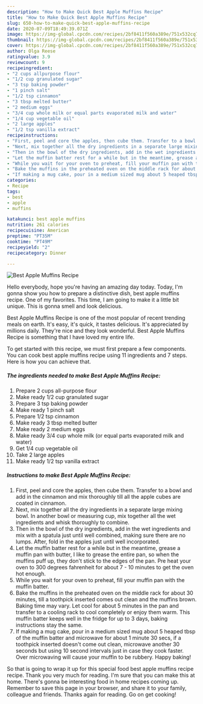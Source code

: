 ```yaml
---
description: "How to Make Quick Best Apple Muffins Recipe"
title: "How to Make Quick Best Apple Muffins Recipe"
slug: 650-how-to-make-quick-best-apple-muffins-recipe
date: 2020-07-09T18:49:39.071Z
image: https://img-global.cpcdn.com/recipes/2bf8411f560a389e/751x532cq70/best-apple-muffins-recipe-recipe-main-photo.jpg
thumbnail: https://img-global.cpcdn.com/recipes/2bf8411f560a389e/751x532cq70/best-apple-muffins-recipe-recipe-main-photo.jpg
cover: https://img-global.cpcdn.com/recipes/2bf8411f560a389e/751x532cq70/best-apple-muffins-recipe-recipe-main-photo.jpg
author: Olga Reese
ratingvalue: 3.9
reviewcount: 9
recipeingredient:
- "2 cups allpurpose flour"
- "1/2 cup granulated sugar"
- "3 tsp baking powder"
- "1 pinch salt"
- "1/2 tsp cinnamon"
- "3 tbsp melted butter"
- "2 medium eggs"
- "3/4 cup whole milk or equal parts evaporated milk and water"
- "1/4 cup vegetable oil"
- "2 large apples"
- "1/2 tsp vanilla extract"
recipeinstructions:
- "First, peel and core the apples, then cube them. Transfer to a bowl and add in the cinnamon and mix thoroughly till all the apple cubes are coated in cinnamon."
- "Next, mix together all the dry ingredients in a separate large mixing bowl. In another bowl or measuring cup, mix together all the wet ingredients and whisk thoroughly to combine."
- "Then in the bowl of the dry ingredients, add in the wet ingredients and mix with a spatula just until well combined, making sure there are no lumps. After, fold in the apples just until well incorporated."
- "Let the muffin batter rest for a while but in the meantime, grease a muffin pan with butter, I like to grease the entire pan, so when the muffins puff up, they don&#39;t stick to the edges of the pan. Pre heat your oven to 300 degrees fahrenheit for about 7 - 10 minutes to get the oven hot enough."
- "While you wait for your oven to preheat, fill your muffin pan with the muffin batter."
- "Bake the muffins in the preheated oven on the middle rack for about 30 minutes, till a toothpick inserted comes out clean and the muffins brown. Baking time may vary. Let cool for about 5 minutes in the pan and transfer to a cooling rack to cool completely or enjoy them warm. This muffin batter keeps well in the fridge for up to 3 days, baking instructions stay the same."
- "If making a mug cake, pour in a medium sized mug about 5 heaped tbsp of the muffin batter and microwave for about 1 minute 30 secs, if a toothpick inserted doesn&#39;t come out clean, microwave another 30 seconds but using 10 second intervals just in case they cook faster. Over microwaving will cause your muffin to be rubbery. Happy baking!"
categories:
- Recipe
tags:
- best
- apple
- muffins

katakunci: best apple muffins 
nutrition: 261 calories
recipecuisine: American
preptime: "PT35M"
cooktime: "PT49M"
recipeyield: "2"
recipecategory: Dinner

---
```



![Best Apple Muffins Recipe](https://img-global.cpcdn.com/recipes/2bf8411f560a389e/751x532cq70/best-apple-muffins-recipe-recipe-main-photo.jpg)

Hello everybody, hope you're having an amazing day today. Today, I'm gonna show you how to prepare a distinctive dish, best apple muffins recipe. One of my favorites. This time, I am going to make it a little bit unique. This is gonna smell and look delicious.

Best Apple Muffins Recipe is one of the most popular of recent trending meals on earth. It's easy, it's quick, it tastes delicious. It's appreciated by millions daily. They're nice and they look wonderful. Best Apple Muffins Recipe is something that I have loved my entire life.




To get started with this recipe, we must first prepare a few components. You can cook best apple muffins recipe using 11 ingredients and 7 steps. Here is how you can achieve that.

<!--inarticleads1-->

##### The ingredients needed to make Best Apple Muffins Recipe:

1. Prepare 2 cups all-purpose flour
1. Make ready 1/2 cup granulated sugar
1. Prepare 3 tsp baking powder
1. Make ready 1 pinch salt
1. Prepare 1/2 tsp cinnamon
1. Make ready 3 tbsp melted butter
1. Make ready 2 medium eggs
1. Make ready 3/4 cup whole milk (or equal parts evaporated milk and water)
1. Get 1/4 cup vegetable oil
1. Take 2 large apples
1. Make ready 1/2 tsp vanilla extract




<!--inarticleads2-->

##### Instructions to make Best Apple Muffins Recipe:

1. First, peel and core the apples, then cube them. Transfer to a bowl and add in the cinnamon and mix thoroughly till all the apple cubes are coated in cinnamon.
1. Next, mix together all the dry ingredients in a separate large mixing bowl. In another bowl or measuring cup, mix together all the wet ingredients and whisk thoroughly to combine.
1. Then in the bowl of the dry ingredients, add in the wet ingredients and mix with a spatula just until well combined, making sure there are no lumps. After, fold in the apples just until well incorporated.
1. Let the muffin batter rest for a while but in the meantime, grease a muffin pan with butter, I like to grease the entire pan, so when the muffins puff up, they don&#39;t stick to the edges of the pan. Pre heat your oven to 300 degrees fahrenheit for about 7 - 10 minutes to get the oven hot enough.
1. While you wait for your oven to preheat, fill your muffin pan with the muffin batter.
1. Bake the muffins in the preheated oven on the middle rack for about 30 minutes, till a toothpick inserted comes out clean and the muffins brown. Baking time may vary. Let cool for about 5 minutes in the pan and transfer to a cooling rack to cool completely or enjoy them warm. This muffin batter keeps well in the fridge for up to 3 days, baking instructions stay the same.
1. If making a mug cake, pour in a medium sized mug about 5 heaped tbsp of the muffin batter and microwave for about 1 minute 30 secs, if a toothpick inserted doesn&#39;t come out clean, microwave another 30 seconds but using 10 second intervals just in case they cook faster. Over microwaving will cause your muffin to be rubbery. Happy baking!




So that is going to wrap it up for this special food best apple muffins recipe recipe. Thank you very much for reading. I'm sure that you can make this at home. There's gonna be interesting food in home recipes coming up. Remember to save this page in your browser, and share it to your family, colleague and friends. Thanks again for reading. Go on get cooking!
